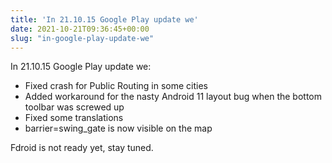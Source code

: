 ```yaml
---
title: 'In 21.10.15 Google Play update we'
date: 2021-10-21T09:36:45+00:00
slug: "in-google-play-update-we"
---
```


In 21.10.15 Google Play update we:
* Fixed crash for Public Routing in some cities
* Added workaround for the nasty Android 11 layout bug when the bottom toolbar was screwed up
* Fixed some translations
* barrier=swing\_gate is now visible on the map

Fdroid is not ready yet, stay tuned.
